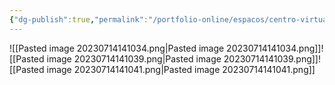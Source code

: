 ```yaml
---
{"dg-publish":true,"permalink":"/portfolio-online/espacos/centro-virtual-de-memoria-da-extensao/","tags":["💼/📍"],"created":"2024-02-14T12:36:18.724-03:00","updated":"2024-02-05T18:55:44.571-03:00"}
---
```



![[Pasted image 20230714141034.png\|Pasted image 20230714141034.png]]![[Pasted image 20230714141039.png\|Pasted image 20230714141039.png]]![[Pasted image 20230714141041.png\|Pasted image 20230714141041.png]]
